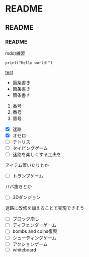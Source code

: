# README
## README
### README

mdの練習

```
print("Hello world!")
```

[test](./first.py)

* 箇条書き
* 箇条書き
* 箇条書き

1. 番号
1. 番号
1. 番号

- [x] 迷路
- [x] オセロ
- [ ] テトリス
- [ ] タイピングゲーム
- [ ] 迷路を楽しくする工夫を

アイテム置いたりとか
- [ ] トランプゲーム

ババ抜きとか
- [ ] 3Dダンジョン

迷路に改修を加えることで実現できそう
- [ ] ブロック崩し
- [ ] ディフェンダーゲーム
- [ ] bombs and coins復興
- [ ] シューティングゲーム
- [ ] アクションゲーム
- [ ] whiteboard
